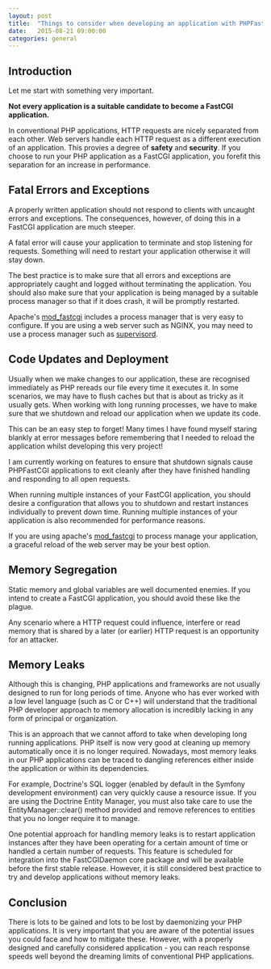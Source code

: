 ```yaml
---
layout: post
title:  "Things to consider when developing an application with PHPFastCGI"
date:   2015-08-21 09:00:00
categories: general
---
```


## Introduction 

Let me start with something very important.

**Not every application is a suitable candidate to become a FastCGI application.**

In conventional PHP applications, HTTP requests are nicely separated from each other. Web servers handle each HTTP request as a different execution of an application. This provies a degree of **safety** and **security**. If you choose to run your PHP application as a FastCGI application, you forefit this separation for an increase in performance.

## Fatal Errors and Exceptions

A properly written application should not respond to clients with uncaught errors and exceptions. The consequences, however, of doing this in a FastCGI application are much steeper.

A fatal error will cause your application to terminate and stop listening for requests. Something will need to restart your application otherwise it will stay down.

The best practice is to make sure that all errors and exceptions are appropriately caught and logged without terminating the application. You should also make sure that your application is being managed by a suitable process manager so that if it does crash, it will be promptly restarted.

Apache's [mod_fastcgi][mod_fastcgi] includes a process manager that is very easy to configure. If you are using a web server such as NGINX, you may need to use a process manager such as [supervisord][supervisord].

## Code Updates and Deployment

Usually when we make changes to our application, these are recognised immediately as PHP rereads our file every time it executes it. In some scenarios, we may have to flush caches but that is about as tricky as it usually gets. When working with long running processes, we have to make sure that we shutdown and reload our application when we update its code.

This can be an easy step to forget! Many times I have found myself staring blankly at error messages before remembering that I needed to reload the application whilst developing this very project!

I am currently working on features to ensure that shutdown signals cause PHPFastCGI applications to exit cleanly after they have finished handling and responding to all open requests.

When running multiple instances of your FastCGI application, you should desire a configuration that allows you to shutdown and restart instances individually to prevent down time. Running multiple instances of your application is also recommended for performance reasons.

If you are using apache's [mod_fastcgi][mod_fastcgi] to process manage your application, a graceful reload of the web server may be your best option.

## Memory Segregation

Static memory and global variables are well documented enemies. If you intend to create a FastCGI application, you should avoid these like the plague.

Any scenario where a HTTP request could influence, interfere or read memory that is shared by a later (or earlier) HTTP request is an opportunity for an attacker.

## Memory Leaks

Although this is changing, PHP applications and frameworks are not usually designed to run for long periods of time. Anyone who has ever worked with a low level language (such as C or C++) will understand that the traditional PHP developer approach to memory allocation is incredibly lacking in any form of principal or organization.

This is an approach that we cannot afford to take when developing long running applications. PHP itself is now very good at cleaning up memory automatically once it is no longer required. Nowadays, most memory leaks in our PHP applications can be traced to dangling references either inside the application or within its dependencies.

For example, Doctrine's SQL logger (enabled by default in the Symfony development environment) can very quickly cause a resource issue. If you are using the Doctrine Entity Manager, you must also take care to use the EntityManager::clear() method provided and remove references to entities that you no longer require it to manage.

One potential approach for handling memory leaks is to restart application instances after they have been operating for a certain amount of time or handled a certain number of requests. This feature is scheduled for integration into the FastCGIDaemon core package and will be available before the first stable release. However, it is still considered best practice to try and develop applications without memory leaks.

## Conclusion

There is lots to be gained and lots to be lost by daemonizing your PHP applications. It is very important that you are aware of the potential issues you could face and how to mitigate these. However, with a properly designed and carefully considered application - you can reach response speeds well beyond the dreaming limits of conventional PHP applications. 

[mod_fastcgi]: http://www.fastcgi.com/mod_fastcgi/docs/mod_fastcgi.html "Apache module: mod_fastcgi"
[supervisord]: http://supervisord.org/                                  "Supervisor: A process control system:"
